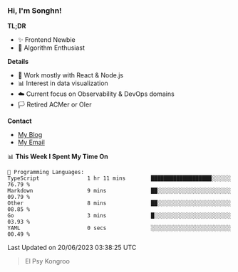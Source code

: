 ### Hi, I'm Songhn!

**TL;DR**

- ✨ Frontend Newbie
- 🎈 Algorithm Enthusiast

**Details**

- 🎯 Work mostly with React & Node.js
- 📊 Interest in data visualization
- ☁️ Current focus on Observability & DevOps domains
- 🏳️ Retired ACMer or OIer

**Contact**
- [My Blog](https://blog.songhn.com)
- [My Email](mailto:songhn233@gmail.com)

<!--START_SECTION:waka-->
📊 **This Week I Spent My Time On** 

```text
💬 Programming Languages: 
TypeScript               1 hr 11 mins        ███████████████████░░░░░░   76.79 % 
Markdown                 9 mins              ██░░░░░░░░░░░░░░░░░░░░░░░   09.79 % 
Other                    8 mins              ██░░░░░░░░░░░░░░░░░░░░░░░   08.85 % 
Go                       3 mins              █░░░░░░░░░░░░░░░░░░░░░░░░   03.93 % 
YAML                     0 secs              ░░░░░░░░░░░░░░░░░░░░░░░░░   00.49 % 
```


 Last Updated on 20/06/2023 03:38:25 UTC
<!--END_SECTION:waka-->

> El Psy Kongroo
